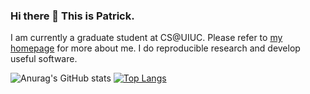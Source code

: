 ### Hi there 👋 This is Patrick.

I am currently a graduate student at CS@UIUC. Please refer to [my homepage](https://pat-jj.github.io/) for more about me.
I do reproducible research and develop useful software.

![Anurag's GitHub stats](https://github-readme-stats.vercel.app/api?username=pat-jj&hide=contribs,prs,issues&show_icons=true&theme=tokyonight&count_private=false) 
[![Top Langs](https://github-readme-stats.vercel.app/api/top-langs/?username=pat-jj&layout=compact&theme=tokyonight)](https://github.com/anuraghazra/github-readme-stats)
